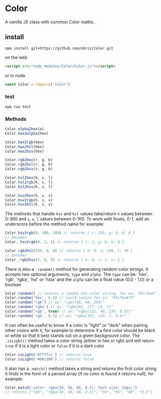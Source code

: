 # Color
A vanilla JS class with common Color maths.

## install

```
npm install git+https://github.com/nbriz/Color.git
```

on the web
```HTML
<script src="node_modules/Color/Color.js"></script>
```

or in node
```js
const Color = require('Color')
```

### test
```
npm run test
```

### Methods

```js
Color.alpha2hex(a)
Color.hex2alpha(hex)

Color.hex2rgb(hex)
Color.hex2hsl(hex)
Color.hex2hsv(hex)

Color.rgb2hex(r, g, b)
Color.rgb2hsl(r, g, b)
Color.rgb2hsv(r, g, b)

Color.hsl2hex(h, s, l)
Color.hsl2rgb(h, s, l)
Color.hsl2hsv(h, s, l)

Color.hsv2hex(h, s, v)
Color.hsv2rgb(h, s, v)
Color.hsv2hsl(h, s, v)
```

The methods that handle `hsv` and `hsl` values take/return `h` values between 0-360 and `s`, `v`, `l` values between 0-100. To work with floats, 0-1, add an underscore before the method name for example:
```js
Color.hsv2rgb(0, 100, 100) // returns { r: 255, g: 0, b: 0 }
// becomes
Color._hsv2rgb(0, 1, 1) // returns { r: 1, g: 0, b: 0 }

Color.rgb2hsl(255, 0, 0) // returns { h: 0, s: 100, l: 50 }
// becomes
Color._rgb2hsv(1, 0, 0) // returns { h: 0, s: 1, v: 1 }
```


There is also a `.random()` method for generating random color strings. It accepts two optional arguments, `type` and `alpha`. The `type` can be: 'hex', 'rgb', 'rgba', 'hsl' or 'hsla' and the `alpha` can be a float value (0.0 - 1.0) or a boolean
```js
Color.random() // returns a random hex color string, for ex: "#5cfba6"
Color.random('hex', 0.5) // could return for ex: "#5cfba67f"
Color.random('rgb') // ex: "rgb(136, 44, 204)"
Color.random('rgba') // ex: "rgba(85, 177, 23, 1)"
Color.random('rgb', true) // ex: "rgba(122, 46, 239, 0.53)"
Color.random('rgb', 0.5) // ex: "rgba(107, 110, 7, 0.5)"
```

It can often be useful to know if a color is "light" or "dark" when pairing other colors with it, for example to determine if a font color should be black or white so that it best stands out on a given background color. The `.isLight()` method takes a color string (either in hex or rgb) and will return `true` if it is a light color or `false` if it is a dark color
```js
Color.isLight('#ffffcc') // returns true
Color.isLight('#001100') // returns false
```


It also has a `.match()` method takes a string and returns the first color string it finds in the form of a parsed array (if no color is found it returns null), for example:
```js
Color.match('color: rgba(34, 56, 88, 0.5); font-size: 23px;')
// returns ["rgb", "rgba(34, 56, 88, 0.5)", "34", "56", "88", "0.5"]
```
